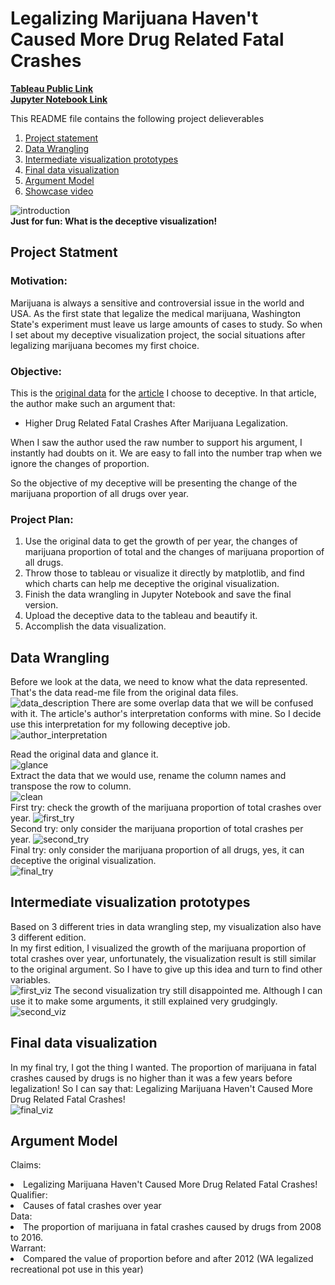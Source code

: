 # Legalizing Marijuana Haven't Caused More Drug Related Fatal Crashes 


[**Tableau Public Link** ](https://public.tableau.com/profile/yuhao.wang#!/vizhome/Final_Version/Sheet1?publish=yes)  
[**Jupyter Notebook Link**](https://github.com/HowellWang/Data_Viz_HW/blob/master/Deceptive/Deceptive_Visualization.ipynb)

This README file contains the following project delieverables

1. [Project statement](#1)
2. [Data Wrangling](#2)
3. [Intermediate visualization prototypes](#3)
4. [Final data visualization](#4)
5. [Argument Model](#5)
6. [Showcase video](#6)

![introduction](img/Introduction.JPG)<br/>
<b>Just for fun: What is the deceptive visualization!</b>

## <a name="1"></a>Project Statment 

### Motivation:

Marijuana is always a sensitive and controversial issue in the world and USA. As the first state that legalize the medical marijuana, Washington State's experiment must leave us large amounts of cases to study. So when I set about my deceptive visualization project, the social situations after legalizing marijuana becomes my first choice.

### Objective:
This is the [original data](http://wtsc.wa.gov/download/2388/Washington2008-2015.xls) for the [article](http://www.mcoscillator.com/learning_center/weekly_chart/higher_drug_related_fatal_crashes_after_marijuana_legalization/) I choose to deceptive. In that article, the author make such an argument that:

 * Higher Drug Related Fatal Crashes After Marijuana Legalization.

When I saw the author used the raw number to support his argument, I instantly had doubts on it. We are easy to fall into the number trap when we ignore the changes of proportion. <br/>

So the objective of my deceptive will be presenting the change of the marijuana proportion of all drugs over year. 

### Project Plan:
1. Use the original data to get the growth of per year, the changes of marijuana proportion of total and the changes of marijuana proportion of all drugs.
1. Throw those to tableau or visualize it directly by matplotlib, and find which charts can help me deceptive the original visualization.
1. Finish the data wrangling in Jupyter Notebook and save the final version.
1. Upload the deceptive data to the tableau and beautify it.
1. Accomplish the data visualization.

## <a name="2"></a>Data Wrangling
Before we look at the data, we need to know what the data represented. That's the data read-me file from the original data files.<br />
![data_description](img/data_description.png)
There are some overlap data that we will be confused with it. The article's author's interpretation conforms with mine. So I decide use this interpretation for my following deceptive job.<br/>
![author_interpretation](img/author's_data_description.png)

Read the original data and glance it.<br />
![glance](img/Glance.png)<br/>
Extract the data that we would use, rename the column names and transpose the row to column.<br />
![clean](img/first_clean.png)<br/>
First try: check the growth of the marijuana proportion of total crashes over year.
![first_try](img/first_try.png)<br />
Second try: only consider the marijuana proportion of total crashes per year.
![second_try](img/second_try.png)<br />
Final try: only consider the marijuana proportion of all drugs, yes, it can deceptive the original visualization.<br />
![final_try](img/final_try.png)

## <a name="3"></a>Intermediate visualization prototypes
Based on 3 different tries in data wrangling step, my visualization also have 3 different edition.<br />
In my first edition, I visualized the growth of the marijuana proportion of total crashes over year, unfortunately, the visualization result is still similar to the original argument. So I have to give up this idea and turn to find other variables.<br/>
![first_viz](img/first_viz.png)
The second visualization try still disappointed me. Although I can use it to make some arguments, it still explained very grudgingly.<br />
![second_viz](img/second_viz.png)
## <a name="4"></a>Final data visualization

In my final try, I got the thing I wanted. The proportion of marijuana in fatal crashes caused by drugs is no higher than it was a few years before legalization! So I can say that: Legalizing Marijuana Haven't Caused More Drug Related Fatal Crashes!<br/>
![final_viz](img/final_viz.png)

## <a name="5"></a>Argument Model
Claims:
<li>Legalizing Marijuana Haven't Caused More Drug Related Fatal Crashes!</li>
Qualifier:
<li>Causes of fatal crashes over year</li>
Data:
<li>The proportion of marijuana in fatal crashes caused by drugs from 2008 to 2016.</li>
Warrant:
<li>Compared the value of proportion before and after 2012 (WA legalized recreational pot use in this year)</li>

 
 

